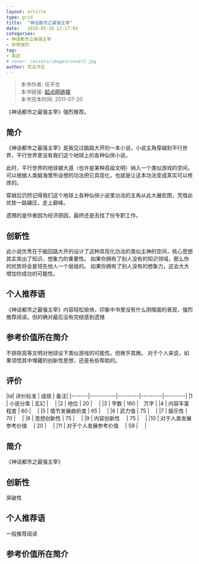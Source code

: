 ```yaml
---
layout: article
type: grid
title:  "神话都市之最强主宰"
date:   2018-05-26 12:17:04
categories:
- 神话都市之最强主宰
- 非常强烈
tag:
- 高武
# cover: /assets/images/cover2.jpg
author: 荒岛书生
---
```


> 本书作者:  任平生  
> 本书链接:  [起点网链接](https://book.qidian.com/info/1209977)  
> 本书完本时间: 2011-07-20

《神话都市之最强主宰》强烈推荐。
<!---more--->

## 简介
《神话都市之最强主宰》是我见过脑路大开的一本小说，小说主角穿越到平行世界，平行世界里没有我们这个地球上的各种仙侠小说。

此时，平行世界的地球被大道（也许是某种高级文明）纳入一个类似游戏的空间，可以根据人类脑海里所设想的功法把它具现化，也就是让这本功法变成真实可以修炼的。

穿越后仍然记得我们这个地球上各种仙侠小说里功法的主角从此大展宏图，凭借此优势一路碾压，走上巅峰。

遗憾的是作者因为经济原因，最终还是去找了份专职工作。

## 创新性
此小说优秀在于脑回路大开的设计了这种具现化功法的类似主神的空间，核心思想其实突出了知识、想象力的重要性。
如果你拥有了别人没有的知识领域，那么你的优势将会是领先他人一个层级的。
如果你拥有了别人没有的想象力，这会大大增加你成功的可能性。

## 个人推荐语
《神话都市之最强主宰》内容轻松愉快，印象中书里没有什么阴暗面的表现，强烈推荐阅读。但的确对最后没有完结感到遗憾

## 参考价值所在简介
不排除高等文明对地球设下类似游戏的可能性。但微乎其微。
对于个人来说，如果领悟其中埋藏的创新性思想，还是有些帮助的。

## 评价

|Id| 评价标准   |  成绩 | 备注|
|-------|-----------|---------|---------|---------|
|1 | 小说分类        | 玄幻  |　 |
|2 | 地位            | 20  |　 |
|3 | 字数            | 160  |　万字 |
|4 | 内容丰富程度     | 60  |　 |
|5 | 情节发展曲折度    | 65  |　 |
|6 | 武力值          | 75  |　 |
|7 | 娱乐性           | 70  |　 |
|8 | 思想创新性       | 75  |　 |
|9 | 内容创新性　      | 75  |　 |
|10 | 对于人类发展参考价值　        | 20  |　 |
|11 | 对于个人发展参考价值　        | 59  |　 |

## 简介
《神话都市之最强主宰》


## 创新性
突破性

## 个人推荐语
一般推荐阅读

## 参考价值所在简介
